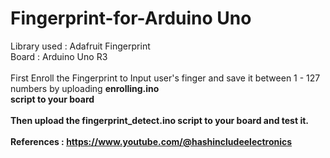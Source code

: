 # Fingerprint-for-Arduino Uno

Library used : Adafruit Fingerprint <br>
Board : Arduino Uno R3
<br><br>
First Enroll the Fingerprint to Input user's finger and save it between 1 - 127 numbers by uploading <b>enrolling.ino</br> script to your board <br>
<br>
Then upload the <b>fingerprint_detect.ino</b> script to your board and test it.
<br><br>
References : https://www.youtube.com/@hashincludeelectronics

